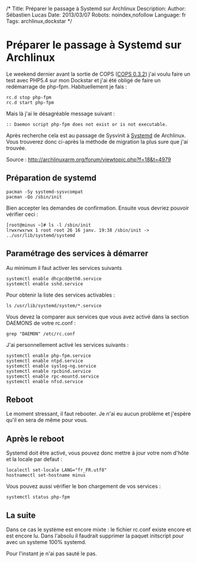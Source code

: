 /*
Title: Préparer le passage à Systemd sur Archlinux
Description: 
Author: Sébastien Lucas
Date: 2013/03/07
Robots: noindex,nofollow
Language: fr
Tags: archlinux,dockstar
*/
# Préparer le passage à Systemd sur Archlinux

Le weekend dernier avant la sortie de COPS ([COPS 0.3.2](/blog/cops-0.3.2)) j'ai voulu faire un test avec PHP5.4 sur mon Dockstar et j'ai été obligé de faire un redémarrage de php-fpm. Habituellement je fais :
```
rc.d stop php-fpm
rc.d start php-fpm
```
Mais là j'ai le désagréable message suivant :
```
:: Daemon script php-fpm does not exist or is not executable.
```
Après recherche cela est au passage de Sysvinit à [Systemd](https://wiki.archlinux.org/index.php/Systemd) de Archlinux. Vous trouverez donc ci-après la méthode de migration la plus sure que j'ai trouvée.

Source : http://archlinuxarm.org/forum/viewtopic.php?f=18&t=4979

## Préparation de systemd

```
pacman -Sy systemd-sysvcompat
pacman -Qo /sbin/init
```
Bien accepter les demandes de confirmation. Ensuite vous devriez pouvoir vérifier ceci :
```
[root@minus ~]# ls -l /sbin/init
lrwxrwxrwx 1 root root 26 16 janv. 19:38 /sbin/init -> ../usr/lib/systemd/systemd
```

## Paramétrage des services à démarrer

Au minimum il faut activer les services suivants
```
systemctl enable dhcpcd@eth0.service
systemctl enable sshd.service
```

Pour obtenir la liste des services activables :
```
ls /usr/lib/systemd/system/*.service
```

Vous devez la comparer aux services que vous avez activé dans la section DAEMONS de votre rc.conf :
```
grep "DAEMON" /etc/rc.conf
```

J'ai personnellement activé les services suivants :
```
systemctl enable php-fpm.service
systemctl enable ntpd.service
systemctl enable syslog-ng.service
systemctl enable rpcbind.service
systemctl enable rpc-mountd.service
systemctl enable nfsd.service
```

## Reboot

Le moment stressant, il faut rebooter. Je n'ai eu aucun problème et j'espère qu'il en sera de même pour vous.

## Après le reboot

Systemd doit être activé, vous pouvez donc mettre à jour votre nom d'hôte et la locale par defaut :
```
localectl set-locale LANG="fr_FR.utf8"
hostnamectl set-hostname minus
```

Vous pouvez aussi vérifier le bon chargement de vos services : 
```
systemctl status php-fpm
```

## La suite

Dans ce cas le système est encore mixte : le fichier rc.conf existe encore et est encore lu. Dans l'absolu il faudrait supprimer la paquet initscript pour avec un systeme 100% systemd.

Pour l'instant je n'ai pas sauté le pas.
